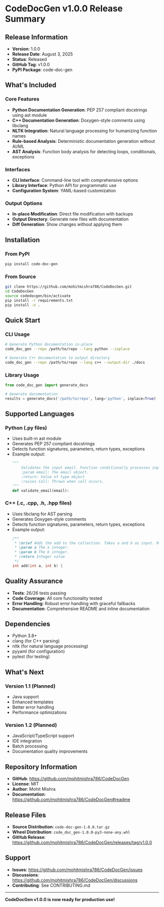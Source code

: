 # CodeDocGen v1.0.0 Release Summary

## Release Information
- **Version**: 1.0.0
- **Release Date**: August 3, 2025
- **Status**: Released
- **GitHub Tag**: v1.0.0
- **PyPI Package**: code-doc-gen

## What's Included

### Core Features
- **Python Documentation Generation**: PEP 257 compliant docstrings using ast module
- **C++ Documentation Generation**: Doxygen-style comments using libclang
- **NLTK Integration**: Natural language processing for humanizing function names
- **Rule-based Analysis**: Deterministic documentation generation without AI/ML
- **AST Analysis**: Function body analysis for detecting loops, conditionals, exceptions

### Interfaces
- **CLI Interface**: Command-line tool with comprehensive options
- **Library Interface**: Python API for programmatic use
- **Configuration System**: YAML-based customization

### Output Options
- **In-place Modification**: Direct file modification with backups
- **Output Directory**: Generate new files with documentation
- **Diff Generation**: Show changes without applying them

## Installation

### From PyPI
```bash
pip install code-doc-gen
```

### From Source
```bash
git clone https://github.com/mohitmishra786/CodeDocGen.git
cd CodeDocGen
source codedocgen/bin/activate
pip install -r requirements.txt
pip install -e .
```

## Quick Start

### CLI Usage
```bash
# Generate Python documentation in-place
code_doc_gen --repo /path/to/repo --lang python --inplace

# Generate C++ documentation to output directory
code_doc_gen --repo /path/to/repo --lang c++ --output-dir ./docs
```

### Library Usage
```python
from code_doc_gen import generate_docs

# Generate documentation
results = generate_docs('/path/to/repo', lang='python', inplace=True)
```

## Supported Languages

### Python (.py files)
- Uses built-in ast module
- Generates PEP 257 compliant docstrings
- Detects function signatures, parameters, return types, exceptions
- Example output:
  ```python
  """
      Validates the input email. Function conditionally processes input, may throw exceptions, has side effects. Takes email as input. Returns a object value.
      :param email: The email object.
      :return: Value of type object
      :raises Call: Thrown when call occurs.
  """
  def validate_email(email):
  ```

### C++ (.c, .cpp, .h, .hpp files)
- Uses libclang for AST parsing
- Generates Doxygen-style comments
- Detects function signatures, parameters, return types, exceptions
- Example output:
  ```cpp
  /**
   * \brief Adds the add to the collection. Takes a and b as input. Returns an integer value.
   * \param a The a integer.
   * \param b The b integer.
   * \return Integer value
   */
  int add(int a, int b) {
  ```

## Quality Assurance
- **Tests**: 26/26 tests passing
- **Code Coverage**: All core functionality tested
- **Error Handling**: Robust error handling with graceful fallbacks
- **Documentation**: Comprehensive README and inline documentation

## Dependencies
- Python 3.8+
- clang (for C++ parsing)
- nltk (for natural language processing)
- pyyaml (for configuration)
- pytest (for testing)

## What's Next

### Version 1.1 (Planned)
- Java support
- Enhanced templates
- Better error handling
- Performance optimizations

### Version 1.2 (Planned)
- JavaScript/TypeScript support
- IDE integration
- Batch processing
- Documentation quality improvements

## Repository Information
- **GitHub**: https://github.com/mohitmishra786/CodeDocGen
- **License**: MIT
- **Author**: Mohit Mishra
- **Documentation**: https://github.com/mohitmishra786/CodeDocGen#readme

## Release Files
- **Source Distribution**: `code-doc-gen-1.0.0.tar.gz`
- **Wheel Distribution**: `code_doc_gen-1.0.0-py3-none-any.whl`
- **GitHub Release**: https://github.com/mohitmishra786/CodeDocGen/releases/tag/v1.0.0

## Support
- **Issues**: https://github.com/mohitmishra786/CodeDocGen/issues
- **Discussions**: https://github.com/mohitmishra786/CodeDocGen/discussions
- **Contributing**: See CONTRIBUTING.md

---

**CodeDocGen v1.0.0 is now ready for production use!** 